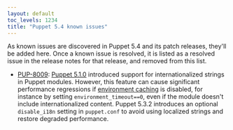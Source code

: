 ```yaml
---
layout: default
toc_levels: 1234
title: "Puppet 5.4 known issues"
---
```


As known issues are discovered in Puppet 5.4 and its patch releases, they'll be added here. Once a known issue is resolved, it is listed as a resolved issue in the release notes for that release, and removed from this list.

-   [PUP-8009](https://tickets.puppetlabs.com/browse/PUP-8009): [Puppet 5.1.0](../5.1/release_notes.html) introduced support for internationalized strings in Puppet modules. However, this feature can cause significant performance regressions if [environment caching](./environments_creating.markdown#environment_timeout) is disabled, for instance by setting `environment_timeout==0`, even if the module doesn't include internationalized content. Puppet 5.3.2 introduces an optional `disable_i18n` setting in `puppet.conf` to avoid using localized strings and restore degraded performance.